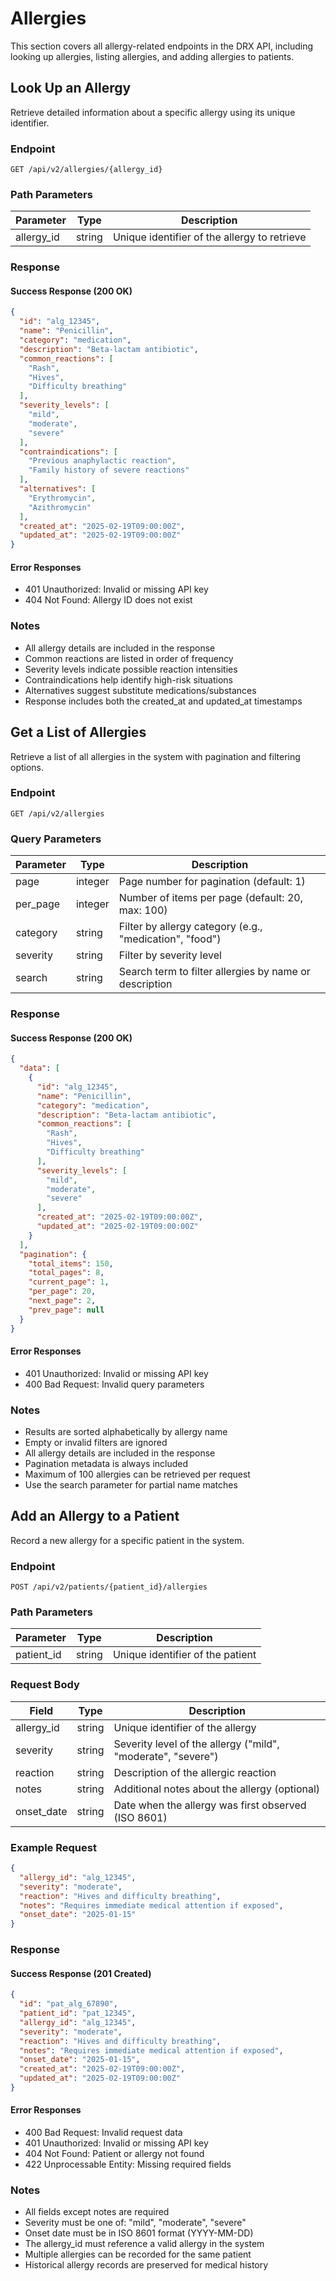 # Allergies

This section covers all allergy-related endpoints in the DRX API, including looking up allergies, listing allergies, and adding allergies to patients.

## Look Up an Allergy

Retrieve detailed information about a specific allergy using its unique identifier.

### Endpoint

`GET /api/v2/allergies/{allergy_id}`

### Path Parameters

| Parameter | Type | Description |
|-----------|------|-------------|
| allergy_id | string | Unique identifier of the allergy to retrieve |

### Response

#### Success Response (200 OK)

```json
{
  "id": "alg_12345",
  "name": "Penicillin",
  "category": "medication",
  "description": "Beta-lactam antibiotic",
  "common_reactions": [
    "Rash",
    "Hives",
    "Difficulty breathing"
  ],
  "severity_levels": [
    "mild",
    "moderate",
    "severe"
  ],
  "contraindications": [
    "Previous anaphylactic reaction",
    "Family history of severe reactions"
  ],
  "alternatives": [
    "Erythromycin",
    "Azithromycin"
  ],
  "created_at": "2025-02-19T09:00:00Z",
  "updated_at": "2025-02-19T09:00:00Z"
}
```

#### Error Responses

- 401 Unauthorized: Invalid or missing API key
- 404 Not Found: Allergy ID does not exist

### Notes

- All allergy details are included in the response
- Common reactions are listed in order of frequency
- Severity levels indicate possible reaction intensities
- Contraindications help identify high-risk situations
- Alternatives suggest substitute medications/substances
- Response includes both the created_at and updated_at timestamps

## Get a List of Allergies

Retrieve a list of all allergies in the system with pagination and filtering options.

### Endpoint

`GET /api/v2/allergies`

### Query Parameters

| Parameter | Type | Description |
|-----------|------|-------------|
| page | integer | Page number for pagination (default: 1) |
| per_page | integer | Number of items per page (default: 20, max: 100) |
| category | string | Filter by allergy category (e.g., "medication", "food") |
| severity | string | Filter by severity level |
| search | string | Search term to filter allergies by name or description |

### Response

#### Success Response (200 OK)

```json
{
  "data": [
    {
      "id": "alg_12345",
      "name": "Penicillin",
      "category": "medication",
      "description": "Beta-lactam antibiotic",
      "common_reactions": [
        "Rash",
        "Hives",
        "Difficulty breathing"
      ],
      "severity_levels": [
        "mild",
        "moderate",
        "severe"
      ],
      "created_at": "2025-02-19T09:00:00Z",
      "updated_at": "2025-02-19T09:00:00Z"
    }
  ],
  "pagination": {
    "total_items": 150,
    "total_pages": 8,
    "current_page": 1,
    "per_page": 20,
    "next_page": 2,
    "prev_page": null
  }
}
```

#### Error Responses

- 401 Unauthorized: Invalid or missing API key
- 400 Bad Request: Invalid query parameters

### Notes

- Results are sorted alphabetically by allergy name
- Empty or invalid filters are ignored
- All allergy details are included in the response
- Pagination metadata is always included
- Maximum of 100 allergies can be retrieved per request
- Use the search parameter for partial name matches

## Add an Allergy to a Patient

Record a new allergy for a specific patient in the system.

### Endpoint

`POST /api/v2/patients/{patient_id}/allergies`

### Path Parameters

| Parameter | Type | Description |
|-----------|------|-------------|
| patient_id | string | Unique identifier of the patient |

### Request Body

| Field | Type | Description |
|-------|------|-------------|
| allergy_id | string | Unique identifier of the allergy |
| severity | string | Severity level of the allergy ("mild", "moderate", "severe") |
| reaction | string | Description of the allergic reaction |
| notes | string | Additional notes about the allergy (optional) |
| onset_date | string | Date when the allergy was first observed (ISO 8601) |

### Example Request

```json
{
  "allergy_id": "alg_12345",
  "severity": "moderate",
  "reaction": "Hives and difficulty breathing",
  "notes": "Requires immediate medical attention if exposed",
  "onset_date": "2025-01-15"
}
```

### Response

#### Success Response (201 Created)

```json
{
  "id": "pat_alg_67890",
  "patient_id": "pat_12345",
  "allergy_id": "alg_12345",
  "severity": "moderate",
  "reaction": "Hives and difficulty breathing",
  "notes": "Requires immediate medical attention if exposed",
  "onset_date": "2025-01-15",
  "created_at": "2025-02-19T09:00:00Z",
  "updated_at": "2025-02-19T09:00:00Z"
}
```

#### Error Responses

- 400 Bad Request: Invalid request data
- 401 Unauthorized: Invalid or missing API key
- 404 Not Found: Patient or allergy not found
- 422 Unprocessable Entity: Missing required fields

### Notes

- All fields except notes are required
- Severity must be one of: "mild", "moderate", "severe"
- Onset date must be in ISO 8601 format (YYYY-MM-DD)
- The allergy_id must reference a valid allergy in the system
- Multiple allergies can be recorded for the same patient
- Historical allergy records are preserved for medical history